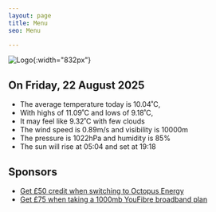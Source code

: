 ```yaml
---
layout: page
title: Menu
seo: Menu

---
```


![Logo](/images/logo.jpg){:width="832px"}

<!-- weather_marker starts -->
## On Friday, 22 August 2025

- The average temperature today is 10.04˚C,
- With highs of 11.09˚C and lows of 9.18˚C,
- It may feel like 9.32˚C with few clouds
- The wind speed is 0.89m/s and visibility is 10000m
- The pressure is 1022hPa and humidity is 85%
- The sun will rise at 05:04 and set at 19:18

<!-- weather_marker ends -->

## Sponsors

- [Get £50 credit when switching to Octopus Energy](https://bit.ly/3oD1nnS)
- [Get £75 when taking a 1000mb YouFibre broadband plan](https://aklam.io/91zWhU?)
